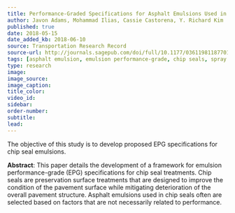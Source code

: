 ```yaml
---
title: Performance-Graded Specifications for Asphalt Emulsions Used in Chip Seal Preservation Treatments
author: Javon Adams, Mohammad Ilias, Cassie Castorena, Y. Richard Kim
published: true
date: 2018-05-15
date_added_kb: 2018-06-10
source: Transportation Research Record
source-url: http://journals.sagepub.com/doi/full/10.1177/0361198118770169
tags: [asphalt emulsion, emulsion performance-grade, chip seals, spray seals, specifications]
type: research
image:
image_source:
image_caption:
title_color:
video_id:
sidebar:
order-number:
subtitle:
lead:
---
```

The objective of this study is to develop proposed EPG specifications for chip seal emulsions.
<!--more-->

**Abstract**: This paper details the development of a framework for emulsion performance-grade (EPG) specifications for chip seal treatments. Chip seals are preservation surface treatments that are designed to improve the condition of the pavement surface while mitigating deterioration of the overall pavement structure. Asphalt emulsions used in chip seals often are selected based on factors that are not necessarily related to performance.
